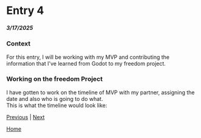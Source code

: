 # Entry 4
##### 3/17/2025

### Context
For this entry, I will be working with my MVP and contributing the information that I've learned from Godot to my freedom project.

### Working on the freedom Project
I have gotten to work on the timeline of MVP with my partner, assigning the date and also who is going to do what.  
This is what the timeline would look like:

[Previous](entry03.md) | [Next](entry05.md)

[Home](../README.md)
